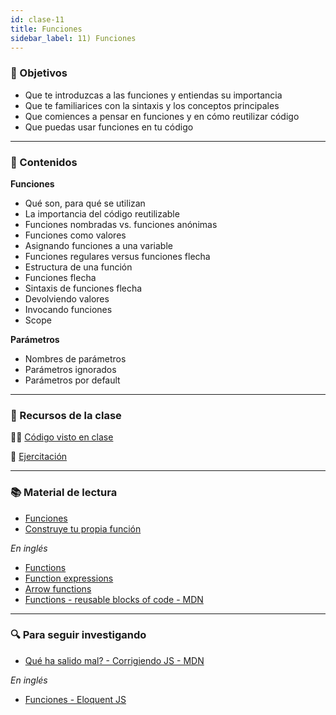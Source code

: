 ```yaml
---
id: clase-11
title: Funciones
sidebar_label: 11) Funciones
---
```


### 🏁 Objetivos

- Que te introduzcas a las funciones y entiendas su importancia
- Que te familiarices con la sintaxis y los conceptos principales
- Que comiences a pensar en funciones y en cómo reutilizar código
- Que puedas usar funciones en tu código

---

### 📝 Contenidos

**Funciones**

- Qué son, para qué se utilizan
- La importancia del código reutilizable
- Funciones nombradas vs. funciones anónimas
- Funciones como valores
- Asignando funciones a una variable
- Funciones regulares versus funciones flecha
- Estructura de una función
- Funciones flecha
- Sintaxis de funciones flecha
- Devolviendo valores
- Invocando funciones
- Scope

**Parámetros**

- Nombres de parámetros
- Parámetros ignorados
- Parámetros por default

---

### 🚀 Recursos de la clase

👩‍💻 [Código visto en clase](https://github.com/stephsalazar/ADA_3ra-intro-frontend/tree/main/clase11)

💪 [Ejercitación](https://github.com/Ada-IT/ejercicios-frontend/blob/master/modulo-2/ejercicios/14-funciones.md)

---

### 📚 Material de lectura

- [Funciones](https://frontend.adaitw.org/docs/js/js06)
- [Construye tu propia función](https://developer.mozilla.org/es/docs/Learn/JavaScript/Building_blocks/Construyendo_tu_propia_funcion)

_En inglés_

- [Functions](https://javascript.info/function-basics)
- [Function expressions](https://javascript.info/function-expressions)
- [Arrow functions](https://javascript.info/arrow-functions-basics)
- [Functions - reusable blocks of code - MDN](https://developer.mozilla.org/en-US/docs/Learn/JavaScript/Building_blocks/Functions)

---

### 🔍 Para seguir investigando

- [Qué ha salido mal? - Corrigiendo JS - MDN](https://developer.mozilla.org/es/docs/Learn/JavaScript/First_steps/What_went_wrong)

_En inglés_

- [Funciones - Eloquent JS](https://eloquentjavascript.net/03_functions.html)
